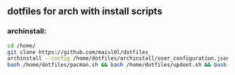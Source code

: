 ## dotfiles for arch with install scripts

### archinstall:
```sh
cd /home/
git clone https://github.com/maisl0l/dotfiles
archinstall --config /home/dotfiles/archinstall/user_configuration.json --disk_layouts /home/dotfiles/archinstall/user_disk_layout.json --creds /home/dotfiles/archinstall/user_credentials.json
bash /home/dotfiles/pacman.sh && bash /home/dotfiles/updoot.sh && bash /home/dotfiles/yay.sh
```
